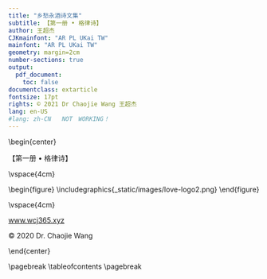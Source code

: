 ```yaml
---
title: "乡愁永酒诗文集"
subtitle: 【第一册 • 格律诗】
author: 王超杰
CJKmainfont: "AR PL UKai TW" 
mainfont: "AR PL UKai TW" 
geometry: margin=2cm
number-sections: true 
output: 
  pdf_document:
    toc: false
documentclass: extarticle
fontsize: 17pt
rights: © 2021 Dr Chaojie Wang 王超杰
lang: en-US
#lang: zh-CN   NOT　WORKING！
---
```


\begin{center}

【第一册 • 格律诗】

\vspace{4cm}

\begin{figure}
  \includegraphics{_static/images/love-logo2.png}
\end{figure}

\vspace{4cm}

www.wcj365.xyz

© 2020 Dr. Chaojie Wang

\end{center}

\pagebreak
\tableofcontents
\pagebreak